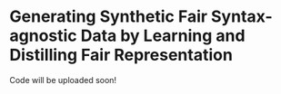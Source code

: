 # Generating Synthetic Fair Syntax-agnostic Data by Learning and Distilling Fair Representation

Code will be uploaded soon!